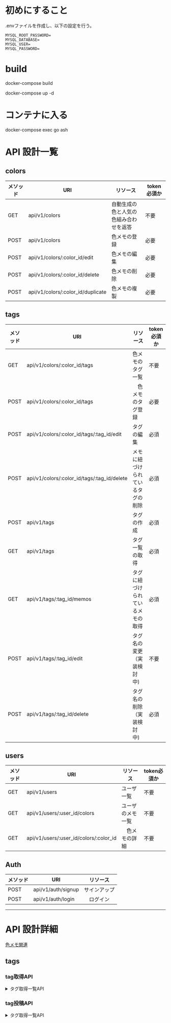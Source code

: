 # 初めにすること
.envファイルを作成し、以下の設定を行う。
```
MYSQL_ROOT_PASSWORD=
MYSQL_DATABASE=
MYSQL_USER=
MYSQL_PASSWORD=
```

# build
docker-compose build

docker-compose up -d
# コンテナに入る
docker-compose exec go ash

# API 設計一覧

## colors
| メソッド | URI | リソース | token必須か |
| - | - | - | - |
| GET | api/v1/colors | 自動生成の色と人気の色組み合わせを返答 | 不要|
| POST | api/v1/colors | 色メモの登録 | 必要　|
| POST | api/v1/colors/:color_id/edit | 色メモの編集 | 必要 |
| POST | api/v1/colors/:color_id/delete | 色メモの削除 | 必要 |
| POST | api/v1/colors/:color_id/duplicate | 色メモの複製 | 必要 |
## tags
| メソッド | URI | リソース | token必須か |
| - | - | - | - |
| GET | api/v1/colors/:color_id/tags | 色メモのタグ一覧 | 不要 |
| POST | api/v1/colors/:color_id/tags |　色メモのタグ登録 | 必要 |
| POST | api/v1/colors/:color_id/tags/:tag_id/edit | タグの編集 | 必須 |
| POST | api/v1/colors/:color_id/tags/:tag_id/delete | メモに紐づけられているタグの削除 | 必須 |
| POST | api/v1/tags | タグの作成 | 必須 |
| GET | api/v1/tags | タグ一覧の取得 | 必須 |
| GET | api/v1/tags/:tag_id/memos | タグに紐づけられているメモの取得 | 必須 |
| POST | api/v1/tags/:tag_id/edit | タグ名の変更（実装検討中) | 不要 |
| POST | api/v1/tags/:tag_id/delete | タグ名の削除（実装検討中) | 必須 |


## users
| メソッド | URI | リソース | token必須か |
| - | - | - | - |
| GET | api/v1/users | ユーザ一覧 | 不要 |
| GET | api/v1/users/:user_id/colors | ユーザのメモ一覧 | 不要 |
| GET | api/v1/users/:user_id/colors/:color_id |　色メモの詳細 | 不要 |

## Auth
| メソッド | URI | リソース | 
| - | - | - |
| POST | api/v1/auth/signup | サインアップ | 
| POST | api/v1/auth/login |　ログイン |


--------------------------------------------------------------------


# API 設計詳細
[色メモ関連](./api_colors.md)


## tags


### tag取得API

<details>
<summary>タグ取得一覧API</summary>

#### 説明
登録されているタグの一覧を返す。

#### パス

```/api/v1/tags```


#### メソッド
- GET
    - JSON(res)

#### レスポンス
##### 成功時
 - ステータスコード　200

#### サンプル

```
{
    "tags":{
        [
            {"モノクロ":"01ARZ3NDEKTSV4RRFFQ69G5FAV"},
            {"白黒":"02ARZ3NDBDTSV4RRFFQ69G5FAX"},
            {"ビビッド":"01GA138S72W3GTJPV4DD8G7YX4"}
        ]
    }
}
```


| パラメータ | 型 | 内容 |
| - | - | - |
| tags | array_object | 登録したタグ情報の配列 |

#### 失敗時
##### サンプル
```
{
    "err":"タグが取得できませんでした。"
}
```
#### 注意点
</details>




### tag投稿API

<details>
<summary>タグ取得一覧API</summary>

#### 説明
タグの登録を一つだけ行う。

#### パス

```/api/v1/tags```


#### メソッド
- POST
    - JSON(req,res)
##### サンプル
```
{
    "tag": "モノクロ"
}
```

#### レスポンス
##### 成功時
 - ステータスコード　201 created

#### サンプル

```
{
    "tag":{
        "モノクロ":"01ARZ3NDEKTSV4RRFFQ69G5FAV"
    }
}
```


| パラメータ | 型 | 内容 |
| - | - | - |
| tag | object | 登録したタグ |

#### 失敗時
##### サンプル
```
{
    "err":"すでにそのタグは投稿されています。"
}
```
#### 注意点
</details>

